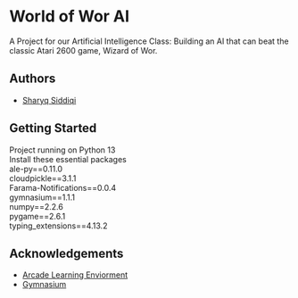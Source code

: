 
# World of Wor AI

A Project for our Artificial Intelligence Class: Building an AI that can beat the classic Atari 2600 game, Wizard of Wor.


## Authors

- [Sharyq Siddiqi](https://www.github.com/ryqshaw)


## Getting Started

Project running on Python 13\
Install these essential packages\
ale-py==0.11.0\
cloudpickle==3.1.1\
Farama-Notifications==0.0.4\
gymnasium==1.1.1\
numpy==2.2.6\
pygame==2.6.1\
typing_extensions==4.13.2
## Acknowledgements

 - [Arcade Learning Enviorment](https://ale.farama.org/)
 - [Gymnasium](https://gymnasium.farama.org/)
